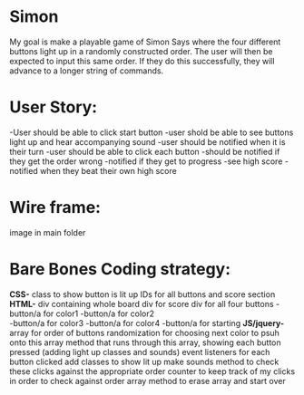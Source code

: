 # Simon

My goal is make a playable game of Simon Says where the four different buttons light up in a randomly constructed order. The user will then be expected to input this same order. If they do this successfully, they will advance to a longer string of commands. 

# User Story:
-User should be able to click start button
-user shold be able to see buttons light up and hear accompanying sound
-user should be notified when it is their turn
-user should be able to click each button 
  -should be notified if they get the order wrong
  -notified if they get to progress
-see high score
-notified when they beat their own high score

# Wire frame:
image in main folder

# Bare Bones Coding strategy:

  **CSS-**
    class to show button is lit up
    IDs for all buttons and score section
  **HTML-**
    div containing whole board
    div for score 
    div for all four buttons
      -button/a for color1
      -button/a for color2  
      -button/a for color3
      -button/a for color4
      -button/a for starting
  **JS/jquery-**
    array for order of buttons
    randomization for choosing next color to psuh onto this array
    method that runs through this array, showing each button pressed (adding light up classes and sounds)
    event listeners for each button clicked
      add classes to show lit up
      make sounds 
    method to check these clicks against the appropriate order
    counter to keep track of my clicks in order to check against order array
    method to erase array and start over

  
